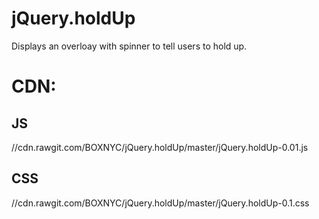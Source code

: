 # jQuery.holdUp
Displays an overloay with spinner to tell users to hold up.

# CDN:

## JS
//cdn.rawgit.com/BOXNYC/jQuery.holdUp/master/jQuery.holdUp-0.01.js

## CSS
//cdn.rawgit.com/BOXNYC/jQuery.holdUp/master/jQuery.holdUp-0.1.css
